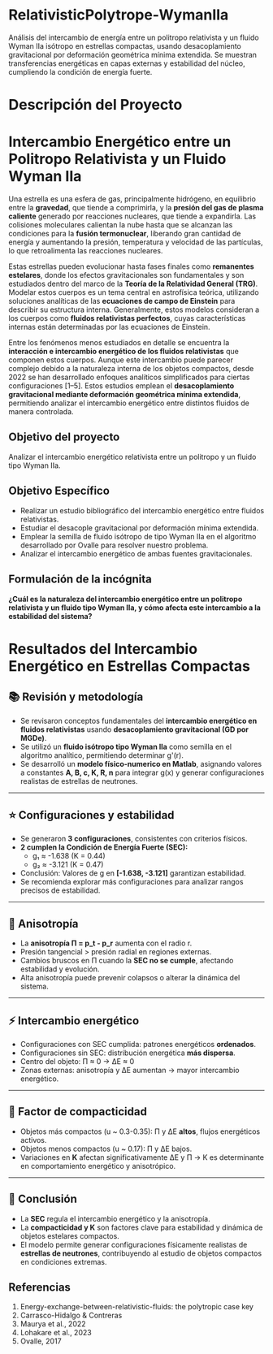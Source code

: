 # RelativisticPolytrope-WymanIIa
Análisis del intercambio de energía entre un politropo relativista y un fluido Wyman IIa isótropo en estrellas compactas, usando desacoplamiento gravitacional por deformación geométrica mínima extendida. Se muestran transferencias energéticas en capas externas y estabilidad del núcleo, cumpliendo la condición de energía fuerte.
# Descripción del Proyecto
# Intercambio Energético entre un Politropo Relativista y un Fluido Wyman IIa

Una estrella es una esfera de gas, principalmente hidrógeno, en equilibrio entre la **gravedad**, que tiende a comprimirla, y la **presión del gas de plasma caliente** generado por reacciones nucleares, que tiende a expandirla. Las colisiones moleculares calientan la nube hasta que se alcanzan las condiciones para la **fusión termonuclear**, liberando gran cantidad de energía y aumentando la presión, temperatura y velocidad de las partículas, lo que retroalimenta las reacciones nucleares.  

Estas estrellas pueden evolucionar hasta fases finales como **remanentes estelares**, donde los efectos gravitacionales son fundamentales y son estudiados dentro del marco de la **Teoría de la Relatividad General (TRG)**. Modelar estos cuerpos es un tema central en astrofísica teórica, utilizando soluciones analíticas de las **ecuaciones de campo de Einstein** para describir su estructura interna. Generalmente, estos modelos consideran a los cuerpos como **fluidos relativistas perfectos**, cuyas características internas están determinadas por las ecuaciones de Einstein.  

Entre los fenómenos menos estudiados en detalle se encuentra la **interacción e intercambio energético de los fluidos relativistas** que componen estos cuerpos. Aunque este intercambio puede parecer complejo debido a la naturaleza interna de los objetos compactos, desde 2022 se han desarrollado enfoques analíticos simplificados para ciertas configuraciones [1–5]. Estos estudios emplean el **desacoplamiento gravitacional mediante deformación geométrica mínima extendida**, permitiendo analizar el intercambio energético entre distintos fluidos de manera controlada.  

## Objetivo del proyecto

Analizar el intercambio energético relativista entre un politropo y un fluido tipo Wyman IIa.
## Objetivo Específico
- Realizar un estudio bibliográfico del intercambio energético entre fluidos relativistas.
- Estudiar el desacople gravitacional por deformación mínima extendida.
- Emplear la semilla de fluido isótropo de tipo Wyman IIa en el algoritmo desarrollado por Ovalle para resolver nuestro problema.
- Analizar el intercambio energético de ambas fuentes gravitacionales.
## Formulación de la incógnita
**¿Cuál es la naturaleza del intercambio energético entre un politropo relativista y un fluido tipo Wyman IIa, y cómo afecta este intercambio a la estabilidad del sistema?**
# Resultados del Intercambio Energético en Estrellas Compactas

## 📚 Revisión y metodología
- Se revisaron conceptos fundamentales del **intercambio energético en fluidos relativistas** usando **desacoplamiento gravitacional (GD por MGDe)**.  
- Se utilizó un **fluido isótropo tipo Wyman IIa** como semilla en el algoritmo analítico, permitiendo determinar g'(r).  
- Se desarrolló un **modelo físico-numerico en Matlab**, asignando valores a constantes **A, B, c, K, R, n** para integrar g(x) y generar configuraciones realistas de estrellas de neutrones.

---

## ⭐ Configuraciones y estabilidad
- Se generaron **3 configuraciones**, consistentes con criterios físicos.  
- **2 cumplen la Condición de Energía Fuerte (SEC):**  
  - g₁ ≈ -1.638 (K = 0.44)  
  - g₂ ≈ -3.121 (K = 0.47)  
- Conclusión: Valores de g en **[-1.638, -3.121]** garantizan estabilidad.  
- Se recomienda explorar más configuraciones para analizar rangos precisos de estabilidad.

---

## 🔹 Anisotropía
- La **anisotropía Π = p_t - p_r** aumenta con el radio r.  
- Presión tangencial > presión radial en regiones externas.  
- Cambios bruscos en Π cuando la **SEC no se cumple**, afectando estabilidad y evolución.  
- Alta anisotropía puede prevenir colapsos o alterar la dinámica del sistema.

---

## ⚡ Intercambio energético
- Configuraciones con SEC cumplida: patrones energéticos **ordenados**.  
- Configuraciones sin SEC: distribución energética **más dispersa**.  
- Centro del objeto: Π ≈ 0 → ΔE ≈ 0  
- Zonas externas: anisotropía y ΔE aumentan → mayor intercambio energético.

---

## 🔧 Factor de compacticidad
- Objetos más compactos (u ~ 0.3-0.35): Π y ΔE **altos**, flujos energéticos activos.  
- Objetos menos compactos (u ~ 0.17): Π y ΔE bajos.  
- Variaciones en **K** afectan significativamente ΔE y Π → K es determinante en comportamiento energético y anisotrópico.

---

## 📌 Conclusión
- La **SEC** regula el intercambio energético y la anisotropía.  
- La **compacticidad y K** son factores clave para estabilidad y dinámica de objetos estelares compactos.  
- El modelo permite generar configuraciones físicamente realistas de **estrellas de neutrones**, contribuyendo al estudio de objetos compactos en condiciones extremas.

## Referencias

1. Energy-exchange-between-relativistic-fluids: the polytropic case key  
2. Carrasco-Hidalgo & Contreras  
3. Maurya et al., 2022  
4. Lohakare et al., 2023  
5. Ovalle, 2017
